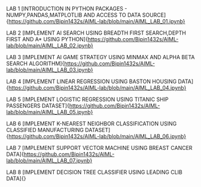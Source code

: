 LAB 1 [INTRODUCTION IN PYTHON PACKAGES - NUMPY,PANDAS,MATPLOTLIB AND ACCESS TO DATA SOURCE] {https://github.com/Bipin1432s/AIML-lab/blob/main/AIML_LAB_01.ipynb}


LAB 2 [IMPLEMENT AI SEARCH USING BREADTH FIRST SEARCH,DEPTH FIRST AND A* USING PYTHON]{https://github.com/Bipin1432s/AIML-lab/blob/main/AIML_LAB_02.ipynb}


LAB 3 [IMPLEMENT AI GAME STRATEGY USING MINMAX AND ALPHA BETA SEARCH ALGORITHM]{https://github.com/Bipin1432s/AIML-lab/blob/main/AIML_LAB_03.ipynb}


LAB 4 [IMPLEMENT LINEAR REGRESSION USING BASTON HOUSING DATA]{https://github.com/Bipin1432s/AIML-lab/blob/main/AIML_LAB_04.ipynb}


LAB 5 [IMPLEMENT LOGISTIC REGRESSION USING TITANIC SHIP PASSENGERS DATASET]{https://github.com/Bipin1432s/AIML-lab/blob/main/AIML_LAB_05.ipynb}


LAB 6 [IMPLEMENT K-NEAREST NEIGHBOR CLASSIFICATION USING CLASSIFIED MANUFACTURING DATASET]{https://github.com/Bipin1432s/AIML-lab/blob/main/AIML_LAB_06.ipynb}


LAB 7 [IMPLEMENT SUPPORT VECTOR MACHINE USING BREAST CANCER DATA]{https://github.com/Bipin1432s/AIML-lab/blob/main/AIML_LAB_07.ipynb}


LAB 8 [IMPLEMENT DECISION TREE CLASSIFIER USING LEADING CLIB DATA]{}







